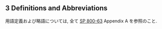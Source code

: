 <div class="breaker"></div>
<a name="definitions"></a>

## 3 Definitions and Abbreviations

用語定義および略語については, 全て [SP 800-63](sp800-63-3.html) Appendix A を参照のこと.

<!-- See [SP 800-63](sp800-63-3.html), Appendix A for a complete set of definitions and abbreviations. -->
